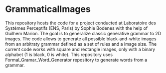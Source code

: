 # GrammaticalImages
This repository hosts the code for a project conducted at Laboratoire des Systèmes Perceptifs (ENS, Paris) by Sophie Bodenes with the help of Guilhem Marion. The goal is to generalize classic generative grammar to 2D images. The code allows to generate all possible black-and-white images from an arbitraty grammar defined as a set of rules and a image size. The current code works with square and rectangle images, only with a binary alphabet (1 is black, 0 is white). This repository uses Formal_Gramar_Word_Generator repository to generate words from a grammar.
